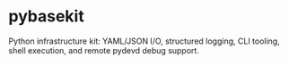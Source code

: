 # pybasekit
Python infrastructure kit: YAML/JSON I/O, structured logging, CLI tooling, shell execution, and remote pydevd debug support.
